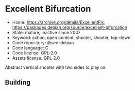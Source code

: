 # Excellent Bifurcation

- Home: https://archive.org/details/ExcellentFix, https://packages.debian.org/source/excellent-bifurcation
- State: mature, inactive since 2007
- Keyword: action, open content, shooter, shooter, top-down
- Code repository: @see-debian
- Code language: C
- Code license: GPL-2.0
- Assets license: GPL-2.0

Abstract vertical shooter with two sides to play on.

## Building
